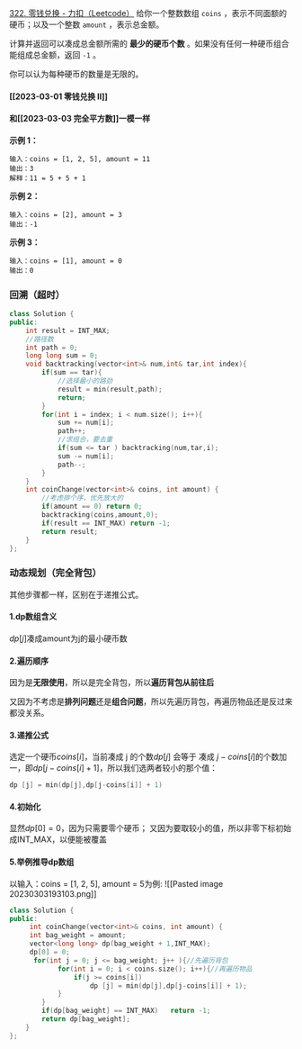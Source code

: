 
[322. 零钱兑换 - 力扣（Leetcode）](https://leetcode.cn/problems/coin-change/)
给你一个整数数组 `coins` ，表示不同面额的硬币；以及一个整数 `amount` ，表示总金额。

计算并返回可以凑成总金额所需的 **最少的硬币个数** 。如果没有任何一种硬币组合能组成总金额，返回 `-1` 。

你可以认为每种硬币的数量是无限的。

#### [[2023-03-01 零钱兑换 II]]

#### 和[[2023-03-03 完全平方数]]一模一样


**示例 1：**
```
输入：coins = [1, 2, 5], amount = 11
输出：3 
解释：11 = 5 + 5 + 1
```

**示例 2：**
```
输入：coins = [2], amount = 3
输出：-1
```

**示例 3：**
```
输入：coins = [1], amount = 0
输出：0
```

### 回溯（超时）
```c++
class Solution {
public:
    int result = INT_MAX;
    //路径数
    int path = 0;
    long long sum = 0;
    void backtracking(vector<int>& num,int& tar,int index){
        if(sum == tar){
	        //选择最小的路劲
            result = min(result,path);
            return;
        }
        for(int i = index; i < num.size(); i++){
            sum += num[i];
            path++;
            //求组合，要去重
            if(sum <= tar ) backtracking(num,tar,i);
            sum -= num[i];
            path--;
        }
    }
    int coinChange(vector<int>& coins, int amount) {
	    //考虑排个序，优先放大的
        if(amount == 0) return 0;
        backtracking(coins,amount,0);
        if(result == INT_MAX) return -1;
        return result;
    }
};
```


### 动态规划（完全背包）
其他步骤都一样，区别在于递推公式。
#### 1.dp数组含义
$dp[j]$凑成amount为j的最小硬币数

#### 2.遍历顺序
因为是**无限使用**，所以是完全背包，所以**遍历背包从前往后**

又因为不考虑是**排列问题**还是**组合问题**，所以先遍历背包，再遍历物品还是反过来都没关系。

#### 3.递推公式
选定一个硬币$coins[i]$，当前凑成 j 的个数$dp[j]$ 会等于 凑成 $j-coins[i]$的个数加一，即$dp[j-coins[i] + 1]$，所以我们选两者较小的那个值：
```c++
dp [j] = min(dp[j],dp[j-coins[i]] + 1)
```

#### 4.初始化
显然$dp[0] = 0$，因为只需要零个硬币；
又因为要取较小的值，所以非零下标初始成INT_MAX，以便能被覆盖


#### 5.举例推导dp数组
以输入：coins = [1, 2, 5], amount = 5为例:
![[Pasted image 20230303193103.png]]
```c++
class Solution {
public:
     int coinChange(vector<int>& coins, int amount) {
     int bag_weight = amount;
     vector<long long> dp(bag_weight + 1,INT_MAX);
     dp[0] = 0;
      for(int j = 0; j <= bag_weight; j++ ){//先遍历背包
            for(int i = 0; i < coins.size(); i++){//再遍历物品
                if(j >= coins[i]) 
	                dp [j] = min(dp[j],dp[j-coins[i]] + 1);
            }
        }
        if(dp[bag_weight] == INT_MAX)   return -1;
        return dp[bag_weight];
    }
};
```